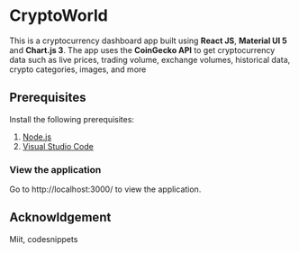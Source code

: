 # CryptoWorld

This is a cryptocurrency dashboard app built using **React JS**, **Material UI 5** and **Chart.js 3**. The app uses the **CoinGecko API** to get cryptocurrency data such as live prices, trading volume, exchange volumes, historical data, crypto categories, images, and more

## Prerequisites

Install the following prerequisites:

1. [Node.js](https://nodejs.org/en/)
2. [Visual Studio Code](https://code.visualstudio.com/download)

### View the application

Go to http://localhost:3000/ to view the application.

## Acknowldgement

Miit, codesnippets
